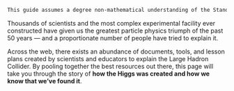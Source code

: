 [](https://img.purch.com/h/1400/aHR0cDovL3d3dy5saXZlc2NpZW5jZS5jb20vaW1hZ2VzL2kvMDAwLzAxNS84Njcvb3JpZ2luYWwvY2Vybi1wYXJ0aWNsZXMtbGhjLmpwZw==)

```bash
This guide assumes a degree non-mathematical understanding of the Standard Model and Feynman Diagrams. There is an abundance of descriptive explanations of these concepts. We find that Quantum Diaries’ [Feynman Diagrams](https://www.quantumdiaries.org/2010/02/14/lets-draw-feynman-diagams/) and CERN’s [Standard Model](https://home.cern/about/physics/standard-model) are excellent.
```

Thousands of scientists and the most complex experimental facility ever constructed have given us the greatest particle physics triumph of the past 50 years — and a proportionate number of people have tried to explain it.

Across the web, there exists an abundance of documents, tools, and lesson plans created by scientists and educators to explain the Large Hadron Collider. By pooling together the best resources out there, this page will take you through the story of **how the Higgs was created and how we know that we’ve found it**. 
